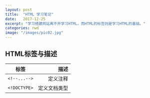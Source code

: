 ```yaml
---
layout: post
title:  "HTML 学习笔记"
date:   2017-12-25
excerpt: "学习搭建网站离不开学习HTML，而HTML的标签则是学习HTML的基础。"
categories: rwd
image: "/images/pic02.jpg"
---
```


## HTML标签与描述
|      标签        |    描述        |
| ---------------- | -------------:|
| ```<!--...-->``` |    定义注释    |
| ```<!DOCTYPE>``` |  定义文档类型  |
